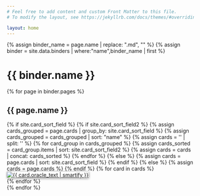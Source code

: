 ```yaml
---
# Feel free to add content and custom Front Matter to this file.
# To modify the layout, see https://jekyllrb.com/docs/themes/#overriding-theme-defaults

layout: home
---
```


{% assign binder_name = page.name | replace: ".md", "" %}
{% assign binder = site.data.binders | where:"name",binder_name | first %}
<div>
	<h1 class="reference-jump-header">{{ binder.name }}</h1>
	{% for page in binder.pages %}
	<h2 class="reference-block-header">{{ page.name }}</h2>
	<div class="card-grid " data-component="card-grid">
	  	<div class="card-grid-inner">
	  	{% if site.card_sort_field %}
	  		{% if site.card_sort_field2 %}
	  			{% assign cards_grouped = page.cards | group_by: site.card_sort_field %}
	  			{% assign cards_grouped = cards_grouped | sort: "name" %}
	  			{% assign cards = '' | split: '' %}
				{% for card_group in cards_grouped %}
					{% assign cards_sorted = card_group.items | sort: site.card_sort_field2 %}
					{% assign cards = cards | concat: cards_sorted %}
				{% endfor %}
  			{% else %}
				{% assign cards = page.cards | sort: site.card_sort_field %}
			{% endif %}
		{% else %}
			{% assign cards = page.cards %}
		{% endif %}
		{% for card in cards %}
		    <div class="card-grid-item" id="{{ card.id }}">
		        <a href="{{ card.scryfall_uri }}">
		        	<img class="card lea border-black" src="{{ card.image_uris.normal }}" style="box-shadow: 1px 1px 6px rgba(0,0,0,0.45); z-index: 5;" title="{{ card.oracle_text | smartify }}" />
	        	</a>
		    </div>
		{% endfor %}
		</div>
	</div>
  	{% endfor %}
</div>
